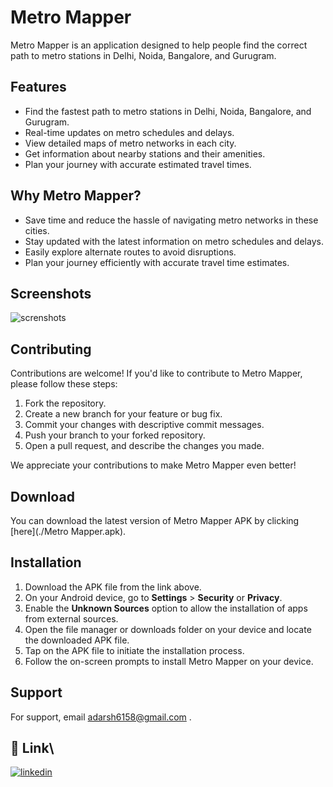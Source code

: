 
# Metro Mapper


Metro Mapper is an application designed to help people find the correct path to metro stations in Delhi, Noida, Bangalore, and Gurugram. 

## Features

- Find the fastest path to metro stations in Delhi, Noida, Bangalore, and Gurugram.
- Real-time updates on metro schedules and delays.
- View detailed maps of metro networks in each city.
- Get information about nearby stations and their amenities.
- Plan your journey with accurate estimated travel times.

## Why Metro Mapper?

- Save time and reduce the hassle of navigating metro networks in these cities.
- Stay updated with the latest information on metro schedules and delays.
- Easily explore alternate routes to avoid disruptions.
- Plan your journey efficiently with accurate travel time estimates.


## Screenshots
![screnshots](https://github.com/Adarsh6158/Metro-Mapper/assets/119891550/aa1588b3-84ad-44c2-86d9-f1f38ebe2d99)


## Contributing

Contributions are welcome! If you'd like to contribute to Metro Mapper, please follow these steps:

1. Fork the repository.
2. Create a new branch for your feature or bug fix.
3. Commit your changes with descriptive commit messages.
4. Push your branch to your forked repository.
5. Open a pull request, and describe the changes you made.

We appreciate your contributions to make Metro Mapper even better!

## Download

You can download the latest version of Metro Mapper APK by clicking [here](./Metro Mapper.apk).

## Installation

1. Download the APK file from the link above.
2. On your Android device, go to **Settings** > **Security** or **Privacy**.
3. Enable the **Unknown Sources** option to allow the installation of apps from external sources.
4. Open the file manager or downloads folder on your device and locate the downloaded APK file.
5. Tap on the APK file to initiate the installation process.
6. Follow the on-screen prompts to install Metro Mapper on your device.



## Support

For support, email adarsh6158@gmail.com .


## 🔗 Link\


[![linkedin](https://img.shields.io/badge/linkedin-0A66C2?style=for-the-badge&logo=linkedin&logoColor=white)](https://www.linkedin.com/in/adarsh-35a9931ba/)


